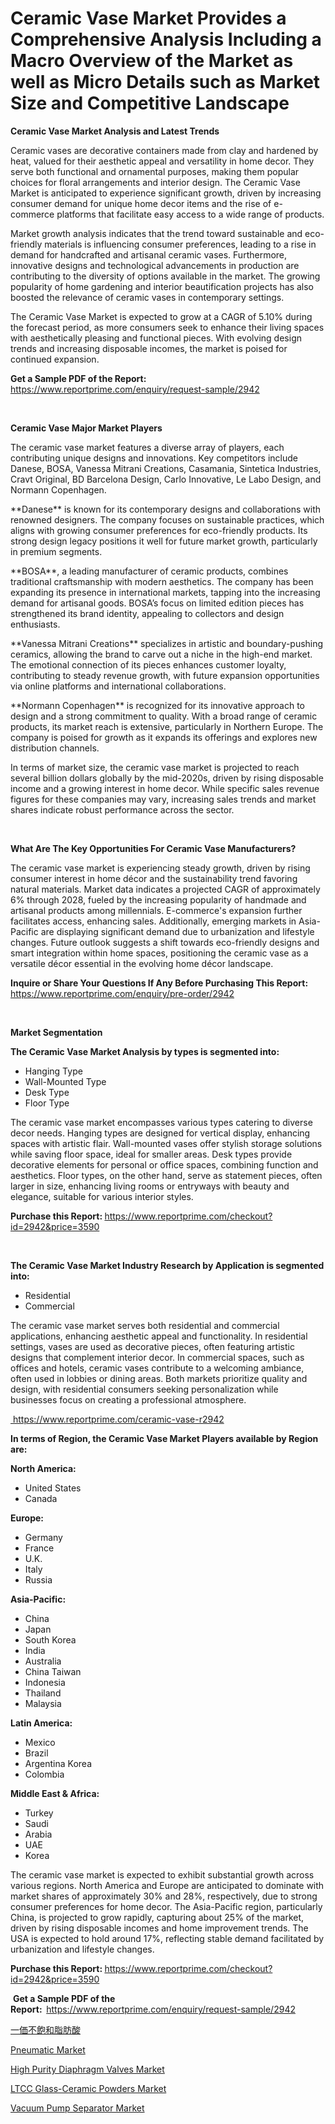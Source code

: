 <p><h1>Ceramic Vase Market Provides a Comprehensive Analysis Including a Macro Overview of the Market as well as Micro Details such as Market Size and Competitive Landscape</h1></p><p><strong>Ceramic Vase Market Analysis and Latest Trends</strong></p>
<p><p>Ceramic vases are decorative containers made from clay and hardened by heat, valued for their aesthetic appeal and versatility in home decor. They serve both functional and ornamental purposes, making them popular choices for floral arrangements and interior design. The Ceramic Vase Market is anticipated to experience significant growth, driven by increasing consumer demand for unique home decor items and the rise of e-commerce platforms that facilitate easy access to a wide range of products.</p><p>Market growth analysis indicates that the trend toward sustainable and eco-friendly materials is influencing consumer preferences, leading to a rise in demand for handcrafted and artisanal ceramic vases. Furthermore, innovative designs and technological advancements in production are contributing to the diversity of options available in the market. The growing popularity of home gardening and interior beautification projects has also boosted the relevance of ceramic vases in contemporary settings.</p><p>The Ceramic Vase Market is expected to grow at a CAGR of 5.10% during the forecast period, as more consumers seek to enhance their living spaces with aesthetically pleasing and functional pieces. With evolving design trends and increasing disposable incomes, the market is poised for continued expansion.</p></p>
<p><strong>Get a Sample PDF of the Report:&nbsp;</strong> <a href="https://www.reportprime.com/enquiry/request-sample/2942">https://www.reportprime.com/enquiry/request-sample/2942</a></p>
<p>&nbsp;</p>
<p><strong>Ceramic Vase Major Market Players</strong></p>
<p><p>The ceramic vase market features a diverse array of players, each contributing unique designs and innovations. Key competitors include Danese, BOSA, Vanessa Mitrani Creations, Casamania, Sintetica Industries, Cravt Original, BD Barcelona Design, Carlo Innovative, Le Labo Design, and Normann Copenhagen.</p><p>**Danese** is known for its contemporary designs and collaborations with renowned designers. The company focuses on sustainable practices, which aligns with growing consumer preferences for eco-friendly products. Its strong design legacy positions it well for future market growth, particularly in premium segments.</p><p>**BOSA**, a leading manufacturer of ceramic products, combines traditional craftsmanship with modern aesthetics. The company has been expanding its presence in international markets, tapping into the increasing demand for artisanal goods. BOSA’s focus on limited edition pieces has strengthened its brand identity, appealing to collectors and design enthusiasts.</p><p>**Vanessa Mitrani Creations** specializes in artistic and boundary-pushing ceramics, allowing the brand to carve out a niche in the high-end market. The emotional connection of its pieces enhances customer loyalty, contributing to steady revenue growth, with future expansion opportunities via online platforms and international collaborations.</p><p>**Normann Copenhagen** is recognized for its innovative approach to design and a strong commitment to quality. With a broad range of ceramic products, its market reach is extensive, particularly in Northern Europe. The company is poised for growth as it expands its offerings and explores new distribution channels.</p><p>In terms of market size, the ceramic vase market is projected to reach several billion dollars globally by the mid-2020s, driven by rising disposable income and a growing interest in home decor. While specific sales revenue figures for these companies may vary, increasing sales trends and market shares indicate robust performance across the sector.</p></p>
<p>&nbsp;</p>
<p><strong>What Are The Key Opportunities For Ceramic Vase Manufacturers?</strong></p>
<p><p>The ceramic vase market is experiencing steady growth, driven by rising consumer interest in home décor and the sustainability trend favoring natural materials. Market data indicates a projected CAGR of approximately 6% through 2028, fueled by the increasing popularity of handmade and artisanal products among millennials. E-commerce's expansion further facilitates access, enhancing sales. Additionally, emerging markets in Asia-Pacific are displaying significant demand due to urbanization and lifestyle changes. Future outlook suggests a shift towards eco-friendly designs and smart integration within home spaces, positioning the ceramic vase as a versatile décor essential in the evolving home décor landscape.</p></p>
<p><strong>Inquire or Share Your Questions If Any Before Purchasing This Report:</strong> <a href="https://www.reportprime.com/enquiry/pre-order/2942">https://www.reportprime.com/enquiry/pre-order/2942</a></p>
<p>&nbsp;</p>
<p><strong>Market Segmentation</strong></p>
<p><strong>The Ceramic Vase Market Analysis by types is segmented into:</strong></p>
<p><ul><li>Hanging Type</li><li>Wall-Mounted Type</li><li>Desk Type</li><li>Floor Type</li></ul></p>
<p><p>The ceramic vase market encompasses various types catering to diverse decor needs. Hanging types are designed for vertical display, enhancing spaces with artistic flair. Wall-mounted vases offer stylish storage solutions while saving floor space, ideal for smaller areas. Desk types provide decorative elements for personal or office spaces, combining function and aesthetics. Floor types, on the other hand, serve as statement pieces, often larger in size, enhancing living rooms or entryways with beauty and elegance, suitable for various interior styles.</p></p>
<p><strong>Purchase this Report:&nbsp;</strong><a href="https://www.reportprime.com/checkout?id=2942&price=3590">https://www.reportprime.com/checkout?id=2942&price=3590</a></p>
<p>&nbsp;</p>
<p><strong>The Ceramic Vase Market Industry Research by Application is segmented into:</strong></p>
<p><ul><li>Residential</li><li>Commercial</li></ul></p>
<p><p>The ceramic vase market serves both residential and commercial applications, enhancing aesthetic appeal and functionality. In residential settings, vases are used as decorative pieces, often featuring artistic designs that complement interior decor. In commercial spaces, such as offices and hotels, ceramic vases contribute to a welcoming ambiance, often used in lobbies or dining areas. Both markets prioritize quality and design, with residential consumers seeking personalization while businesses focus on creating a professional atmosphere.</p></p>
<p><a href="https://www.reportprime.com/ceramic-vase-r2942">&nbsp;https://www.reportprime.com/ceramic-vase-r2942</a></p>
<p><strong>In terms of Region, the Ceramic Vase Market Players available by Region are:</strong></p>
<p>
    <p> <strong> North America: </strong>
        <ul>
            <li>United States</li>
            <li>Canada</li>
        </ul>
        </p> 
    <p> <strong> Europe: </strong>
        <ul>
            <li>Germany</li>
            <li>France</li>
            <li>U.K.</li>
            <li>Italy</li>
            <li>Russia</li>
        </ul>
        </p> 
    <p> <strong> Asia-Pacific: </strong>
        <ul>
            <li>China</li>
            <li>Japan</li>
            <li>South Korea</li>
            <li>India</li>
            <li>Australia</li>
            <li>China Taiwan</li>
            <li>Indonesia</li>
            <li>Thailand</li>
            <li>Malaysia</li>
        </ul>
        </p> 
    <p> <strong> Latin America: </strong>
        <ul>
            <li>Mexico</li>
            <li>Brazil</li>
            <li>Argentina Korea</li>
            <li>Colombia</li>
        </ul>
        </p> 
    <p> <strong> Middle East & Africa: </strong>
        <ul>
            <li>Turkey</li>
            <li>Saudi</li>
            <li>Arabia</li>
            <li>UAE</li>
            <li>Korea</li>
        </ul>
    </p>
    </p>
<p><p>The ceramic vase market is expected to exhibit substantial growth across various regions. North America and Europe are anticipated to dominate with market shares of approximately 30% and 28%, respectively, due to strong consumer preferences for home decor. The Asia-Pacific region, particularly China, is projected to grow rapidly, capturing about 25% of the market, driven by rising disposable incomes and home improvement trends. The USA is expected to hold around 17%, reflecting stable demand facilitated by urbanization and lifestyle changes.</p></p>
<p><strong>Purchase this Report: </strong><a href="https://www.reportprime.com/checkout?id=2942&price=3590">https://www.reportprime.com/checkout?id=2942&price=3590</a></p>
<p>&nbsp;<strong>Get a Sample PDF of the Report:&nbsp;&nbsp;</strong><a href="https://www.reportprime.com/enquiry/request-sample/2942">https://www.reportprime.com/enquiry/request-sample/2942</a></p>
<p><strong></strong></p>
<p><p><a href="https://medium.com/@gordonjast2023/%E6%88%A6%E7%95%A5%E7%9A%84%E3%83%AD%E3%83%BC%E3%83%89%E3%83%9E%E3%83%83%E3%83%97-%E3%82%B0%E3%83%AD%E3%83%BC%E3%83%90%E3%83%AB%E4%B8%80%E4%BE%A1%E4%B8%8D%E9%A3%BD%E5%92%8C%E8%84%82%E8%82%AA%E9%85%B8%E5%B8%82%E5%A0%B4%E3%81%AE%E6%B4%9E%E5%AF%9F%E3%81%A8%E6%A9%9F%E4%BC%9A-2024%E5%B9%B4-2031%E5%B9%B4-9bbfef9805ff">一価不飽和脂肪酸</a></p><p><a href="https://www.linkedin.com/pulse/global-pneumatic-market-size-trends-analysis-regional-7z3ve?trackingId=4y0k2tcKRvCqwWH0EjLU%2Fg%3D%3D">Pneumatic Market</a></p><p><a href="https://issuu.com/reportprime-2/docs/high-purity-diaphragm-valves-market_6e03b6fbffdee7">High Purity Diaphragm Valves Market</a></p><p><a href="https://issuu.com/reportprime-2/docs/ltcc-glass-ceramic-powders-market-s_dae403dcc2513b">LTCC Glass-Ceramic Powders Market</a></p><p><a href="https://medium.com/@jakobeblake56/vacuum-pump-separator-market-global-market-trends-and-market-forecast-2024-2031-245a6cd9c6a3">Vacuum Pump Separator Market</a></p></p>